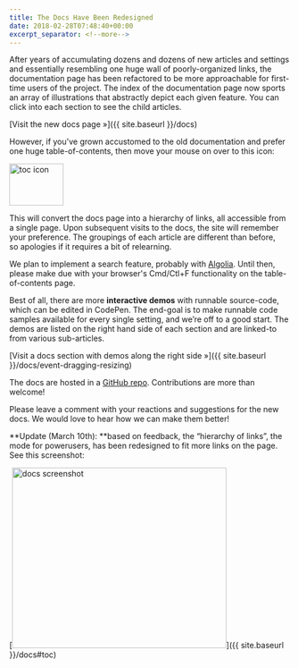 ```yaml
---
title: The Docs Have Been Redesigned
date: 2018-02-28T07:48:40+00:00
excerpt_separator: <!--more-->
---
```


After years of accumulating dozens and dozens of new articles and settings and essentially resembling one huge wall of poorly-organized links, the documentation page has been refactored to be more approachable for first-time users of the project.<!--more--> The index of the documentation page now sports an array of illustrations that abstractly depict each given feature. You can click into each section to see the child articles.

[Visit the new docs page »]({{ site.baseurl }}/docs)

However, if you've grown accustomed to the old documentation and prefer one huge table-of-contents, then move your mouse on over to this icon:

<img src="{{ site.baseurl }}/assets/images/blog/docs-toc-icon.png" alt="toc icon" width="97" height="75" />

This will convert the docs page into a hierarchy of links, all accessible from a single page. Upon subsequent visits to the docs, the site will remember your preference. The groupings of each article are different than before, so apologies if it requires a bit of relearning.

We plan to implement a search feature, probably with [Algolia](https://www.algolia.com/). Until then, please make due with your browser's Cmd/Ctl+F functionality on the table-of-contents page.

Best of all, there are more **interactive demos** with runnable source-code, which can be edited in CodePen. The end-goal is to make runnable code samples available for every single setting, and we&#8217;re off to a good start. The demos are listed on the right hand side of each section and are linked-to from various sub-articles.

[Visit a docs section with demos along the right side »]({{ site.baseurl }}/docs/event-dragging-resizing)

The docs are hosted in a <a href="https://github.com/fullcalendar/fullcalendar-site-static" target="_blank">GitHub repo</a>. Contributions are more than welcome!

Please leave a comment with your reactions and suggestions for the new docs. We would love to hear how we can make them better!

**Update (March 10th): **based on feedback, the &#8220;hierarchy of links&#8221;, the mode for powerusers, has been redesigned to fit more links on the page. See this screenshot:

[<img src="{{ site.baseurl }}/assets/images/blog/docs-toc-screenshot.png" width="384" height="323" alt="docs screenshot" />]({{ site.baseurl }}/docs#toc)
